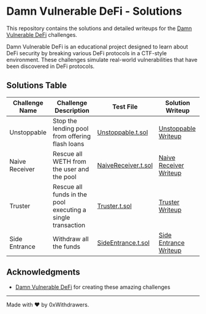 # Damn Vulnerable DeFi - Solutions

This repository contains the solutions and detailed writeups for the [Damn Vulnerable DeFi](https://www.damnvulnerabledefi.xyz/) challenges.

Damn Vulnerable DeFi is an educational project designed to learn about DeFi security by breaking various DeFi protocols in a CTF-style environment. These challenges simulate real-world vulnerabilities that have been discovered in DeFi protocols.

## Solutions Table

| Challenge Name | Challenge Description | Test File | Solution Writeup |
|----------------|----------------------|-----------|-----------------|
| Unstoppable | Stop the lending pool from offering flash loans | [Unstoppable.t.sol](test/unstoppable/Unstoppable.t.sol) | [Unstoppable Writeup](https://blog.jomar.fr/posts/2025/damn_vulnerable_defi/unstopable/) |
| Naive Receiver | Rescue all WETH from the user and the pool | [NaiveReceiver.t.sol](test/naive-receiver/NaiveReceiver.t.sol) | [Naive Receiver Writeup](https://blog.jomar.fr/posts/2025/damn_vulnerable_defi/naive_receiver/) |
| Truster | Rescue all funds in the pool executing a single transaction | [Truster.t.sol](test/truster/Truster.t.sol) | [Truster Writeup](https://blog.jomar.fr/posts/2025/damn_vulnerable_defi/truster/) |
| Side Entrance | Withdraw all the funds | [SideEntrance.t.sol](test/side-entrance/SideEntrance.t.sol) | [Side Entrance Writeup](https://blog.jomar.fr/posts/2025/damn_vulnerable_defi/side_entrance/) |

## Acknowledgments

- [Damn Vulnerable DeFi](https://www.damnvulnerabledefi.xyz/) for creating these amazing challenges

----

Made with ❤️ by 0xWithdrawers.
